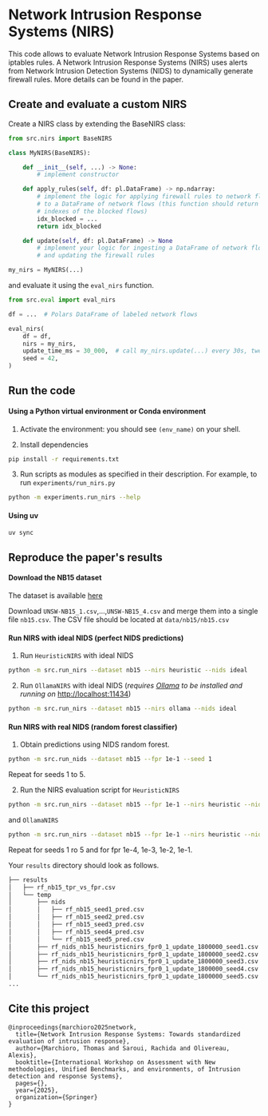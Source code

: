 # Network Intrusion Response Systems (NIRS)

This code allows to evaluate Network Intrusion Response Systems based on iptables rules.
A Network Intrusion Response Systems (NIRS) uses alerts from Network Intrusion Detection
Systems (NIDS) to dynamically generate firewall rules. 
More details can be found in the paper.

## Create and evaluate a custom NIRS

Create a NIRS class by extending the BaseNIRS class:

```python
from src.nirs import BaseNIRS

class MyNIRS(BaseNIRS):

    def __init__(self, ...) -> None:
        # implement constructor

    def apply_rules(self, df: pl.DataFrame) -> np.ndarray:
        # implement the logic for applying firewall rules to network flows
        # to a DataFrame of network flows (this function should return the
        # indexes of the blocked flows)
        idx_blocked = ...
        return idx_blocked

    def update(self, df: pl.DataFrame) -> None
        # implement your logic for ingesting a DataFrame of network flows
        # and updating the firewall rules

my_nirs = MyNIRS(...)
```

and evaluate it using the `eval_nirs` function.

```python
from src.eval import eval_nirs

df = ...  # Polars DataFrame of labeled network flows 

eval_nirs(
    df = df,
    nirs = my_nirs,
    update_time_ms = 30_000,  # call my_nirs.update(...) every 30s, tweak this value depending on your use case
    seed = 42,
)
```

## Run the code

#### Using a Python virtual environment or Conda environment

1) Activate the environment: you should see `(env_name)` on your shell.

2) Install dependencies

```sh
pip install -r requirements.txt
```

3) Run scripts as modules as specified in their description.
For example, to run `experiments/run_nirs.py`

```sh
python -m experiments.run_nirs --help
```

#### Using uv

```sh
uv sync
```

## Reproduce the paper's results

#### Download the NB15 dataset

The dataset is available [here](https://research.unsw.edu.au/projects/unsw-nb15-dataset)

Download `UNSW-NB15_1.csv`,...,`UNSW-NB15_4.csv` and merge them into a single file `nb15.csv`.
The CSV file should be located at `data/nb15/nb15.csv`

#### Run NIRS with ideal NIDS (perfect NIDS predictions)

1) Run `HeuristicNIRS` with ideal NIDS

```sh
python -m src.run_nirs --dataset nb15 --nirs heuristic --nids ideal
```

2) Run `OllamaNIRS` with ideal NIDS (*requires [Ollama](https://ollama.com/) to be installed and running on* [http://localhost:11434](http://localhost:11434))

```sh
python -m src.run_nirs --dataset nb15 --nirs ollama --nids ideal
```

#### Run NIRS with real NIDS (random forest classifier)

1) Obtain predictions using NIDS random forest.

```sh
python -m src.run_nids --dataset nb15 --fpr 1e-1 --seed 1
```
Repeat for seeds 1 to 5.

2) Run the NIRS evaluation script for `HeuristicNIRS` 

```sh
python -m src.run_nirs --dataset nb15 --fpr 1e-1 --nirs heuristic --nids ideal
```
and `OllamaNIRS`
```sh
python -m src.run_nirs --dataset nb15 --fpr 1e-1 --nirs heuristic --nids ideal
```
Repeat for seeds 1 ro 5 and for fpr 1e-4, 1e-3, 1e-2, 1e-1.

Your `results` directory should look as follows.

```sh
├── results
│   ├── rf_nb15_tpr_vs_fpr.csv
│   └── temp
│       ├── nids
│       │   ├── rf_nb15_seed1_pred.csv
│       │   ├── rf_nb15_seed2_pred.csv
│       │   ├── rf_nb15_seed3_pred.csv
│       │   ├── rf_nb15_seed4_pred.csv
│       │   └── rf_nb15_seed5_pred.csv
│       ├── rf_nids_nb15_heuristicnirs_fpr0_1_update_1800000_seed1.csv
│       ├── rf_nids_nb15_heuristicnirs_fpr0_1_update_1800000_seed2.csv
│       ├── rf_nids_nb15_heuristicnirs_fpr0_1_update_1800000_seed3.csv
│       ├── rf_nids_nb15_heuristicnirs_fpr0_1_update_1800000_seed4.csv
│       └── rf_nids_nb15_heuristicnirs_fpr0_1_update_1800000_seed5.csv
...
```

## Cite this project

```
@inproceedings{marchioro2025network,
  title={Network Intrusion Response Systems: Towards standardized evaluation of intrusion response},
  author={Marchioro, Thomas and Saroui, Rachida and Olivereau, Alexis},
  booktitle={International Workshop on Assessment with New methodologies, Unified Benchmarks, and environments, of Intrusion detection and response Systems},
  pages={},
  year={2025},
  organization={Springer}
}
```
